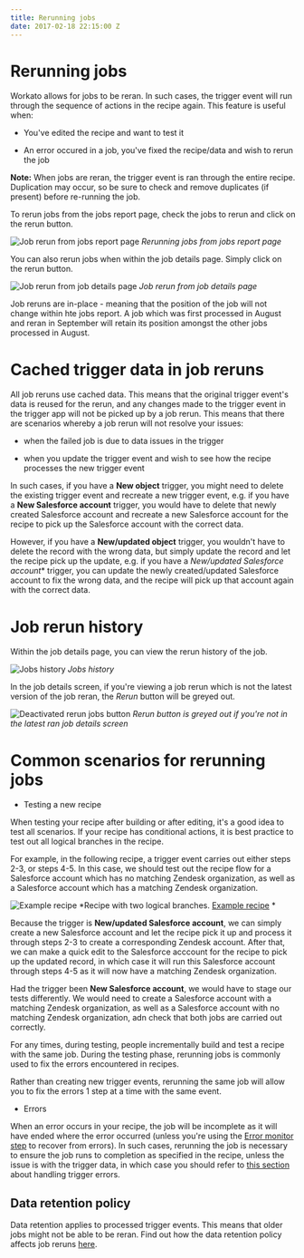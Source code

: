 ```yaml
---
title: Rerunning jobs
date: 2017-02-18 22:15:00 Z
---
```


# Rerunning jobs
Workato allows for jobs to be reran. In such cases, the trigger event will run through the sequence of actions in the recipe again. This feature is useful when:

- You've edited the recipe and want to test it

- An error occured in a job, you've fixed the recipe/data and wish to rerun the job

**Note:** When jobs are reran, the trigger event is ran through the entire recipe. Duplication may occur, so be sure to check and remove duplicates (if present) before re-running the job.

To rerun jobs from the jobs report page, check the jobs to rerun and click on the rerun button.

![Job rerun from jobs report page](/assets/images/recipes/_actionerror/job-rerun-from-report.gif)
*Rerunning jobs from jobs report page*

You can also rerun jobs when within the job details page. Simply click on the rerun button.

![Job rerun from job details page](/assets/images/recipes/_actionerror/job-rerun-from-details.gif)
*Job rerun from job details page*

Job reruns are in-place - meaning that the position of the job will not change within hte jobs report. A job which was first processed in August and reran in September will retain its position amongst the other jobs processed in August.

# Cached trigger data in job reruns
All job reruns use cached data. This means that the original trigger event's data is reused for the rerun, and any changes made to the trigger event in the trigger app will not be picked up by a job rerun. This means that there are scenarios whereby a job rerun will not resolve your issues:

- when the failed job is due to data issues in the trigger

- when you update the trigger event and wish to see how the recipe processes the new trigger event

In such cases, if you have a **New object** trigger, you might need to delete the existing trigger event and recreate a new trigger event, e.g. if you have a **New Salesforce account** trigger, you would have to delete that newly created Salesforce account and recreate a new Salesforce account for the recipe to pick up the Salesforce account with the correct data.

However, if you have a **New/updated object** trigger, you wouldn't have to delete the record with the wrong data, but simply update the record and let the recipe pick up the update, e.g. if you have a *New/updated Salesforce account** trigger, you can update the newly created/updated Salesforce account to fix the wrong data, and the recipe will pick up that account again with the correct data.

# Job rerun history
Within the job details page, you can view the rerun history of the job.

![Jobs history](/assets/images/recipes/rerun-jobs/jobs-history.png)
*Jobs history*

In the job details screen, if you're viewing a job rerun which is not the latest version of the job reran, the *Rerun* button will be greyed out.

![Deactivated rerun jobs button](/assets/images/recipes/rerun-jobs/non-latest-job-rerun.png)
*Rerun button is greyed out if you're not in the latest ran job details screen*

# Common scenarios for rerunning jobs

- Testing a new recipe

When testing your recipe after building or after editing, it's a good idea to test all scenarios. If your recipe has conditional actions, it is best practice to test out all logical branches in the recipe.

For example, in the following recipe, a trigger event carries out either steps 2-3, or steps 4-5. In this case, we should test out the recipe flow for a Salesforce account which has no matching Zendesk organization, as well as a Salesforce account which has a matching Zendesk organization.

![Example recipe](/assets/images/recipes/rerun-jobs/example-recipe.png)
*Recipe with two logical branches. [Example recipe](https://www.workato.com/recipes/480358) *

Because the trigger is **New/updated Salesforce account**, we can simply create a new Salesforce account and let the recipe pick it up and process it through steps 2-3 to create a corresponding Zendesk account. After that, we can make a quick edit to the Salesforce acccount for the recipe to pick up the updated record, in which case it will run this Salesforce account through steps 4-5 as it will now have a matching Zendesk organization.

Had the trigger been **New Salesforce account**, we would have to stage our tests differently. We would need to create a Salesforce account with a matching Zendesk organization, as well as a Salesforce account with no matching Zendesk organization, adn check that both jobs are carried out correctly.

For any times, during testing, people incrementally build and test a recipe with the same job. During the testing phase, rerunning jobs is commonly used to fix the errors encountered in recipes.

Rather than creating new trigger events, rerunning the same job will allow you to fix the errors 1 step at a time with the same event.

- Errors

When an error occurs in your recipe, the job will be incomplete as it will have ended where the error occurred (unless you're using the [Error monitor step](steps.md#action-with-error-handler-step) to recover from errors). In such cases, rerunning the job is necessary to ensure the job runs to completion as specified in the recipe, unless the issue is with the trigger data, in which case you should refer to [this section](#cached-trigger-data-in-job-reruns) about handling trigger errors.

## Data retention policy
Data retention applies to processed trigger events. This means that older jobs might not be able to be reran. Find out how the data retention policy affects job reruns [here](data-retention.md).
